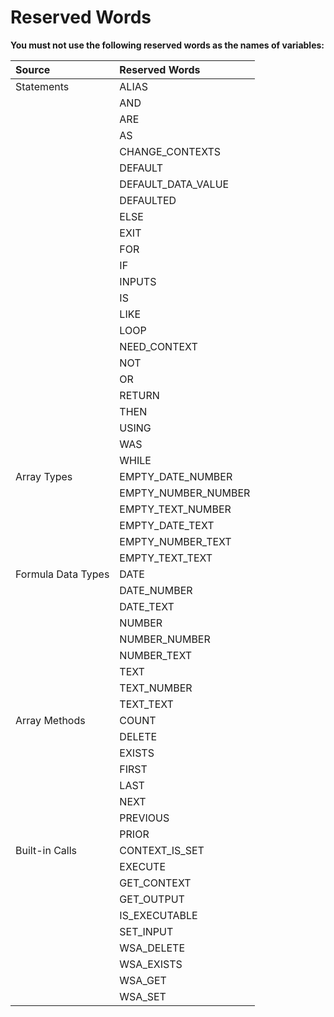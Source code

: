 # Reserved Words

**You must not use the following reserved words as the names of variables:**

| Source				| Reserved Words 		| 
|:----------------------|:----------------------|
| Statements			| ALIAS					|
|						| AND					|
|						| ARE					|
|						| AS					|
|						| CHANGE_CONTEXTS		|		
|						| DEFAULT				|
|						| DEFAULT_DATA_VALUE	|
|						| DEFAULTED				|
|						| ELSE					|
|						| EXIT					|
|						| FOR					|
|						| IF					|
|						| INPUTS				|
|						| IS					|
|						| LIKE					|
|						| LOOP					|
|						| NEED_CONTEXT			|
|						| NOT					|
|						| OR					|
|						| RETURN				|
|						| THEN					|
|						| USING					|
|						| WAS					|
|						| WHILE					|
| Array Types			| EMPTY_DATE_NUMBER		|
|              		 	| EMPTY_NUMBER_NUMBER	|
|              		 	| EMPTY_TEXT_NUMBER		|
|               		| EMPTY_DATE_TEXT		|
|              			| EMPTY_NUMBER_TEXT		|
|             			| EMPTY_TEXT_TEXT		|
| Formula Data Types	|DATE					|
|						|DATE_NUMBER			|
|						|DATE_TEXT				|
|						|NUMBER					|
|						|NUMBER_NUMBER			|
|						|NUMBER_TEXT			|
|						|TEXT					|
|						|TEXT_NUMBER			|
|						|TEXT_TEXT				|
|Array Methods			|COUNT					|
|						|DELETE					|
|						|EXISTS					|
|						|FIRST					|
|						|LAST					|
|						|NEXT					|
|						|PREVIOUS				|
|						|PRIOR					|
|Built-in Calls			|CONTEXT_IS_SET			|
|						|EXECUTE				|
|						|GET_CONTEXT			|
|						|GET_OUTPUT				|
|						|IS_EXECUTABLE			|
|						|SET_INPUT				|
|						|WSA_DELETE				|
|						|WSA_EXISTS				|
|						|WSA_GET				|
|						|WSA_SET				|